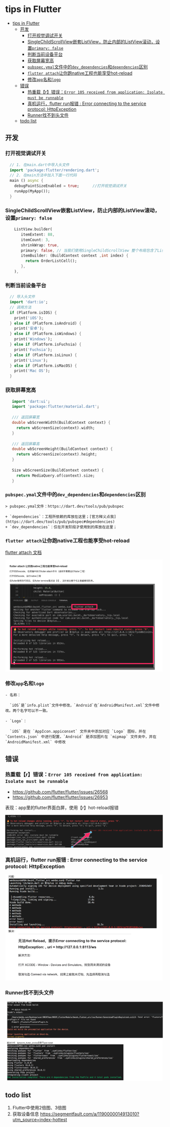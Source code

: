 # tips in Flutter
- [tips in Flutter](#tips-in-Flutter)
  - [开发](#%E5%BC%80%E5%8F%91)
    - [打开视觉调试开关](#%E6%89%93%E5%BC%80%E8%A7%86%E8%A7%89%E8%B0%83%E8%AF%95%E5%BC%80%E5%85%B3)
    - [SingleChildScrollView嵌套ListView，防止内部的ListView滚动，设置`primary: false`](#SingleChildScrollView%E5%B5%8C%E5%A5%97ListView%E9%98%B2%E6%AD%A2%E5%86%85%E9%83%A8%E7%9A%84ListView%E6%BB%9A%E5%8A%A8%E8%AE%BE%E7%BD%AEprimary-false)
    - [判断当前设备平台](#%E5%88%A4%E6%96%AD%E5%BD%93%E5%89%8D%E8%AE%BE%E5%A4%87%E5%B9%B3%E5%8F%B0)
    - [获取屏幕宽高](#%E8%8E%B7%E5%8F%96%E5%B1%8F%E5%B9%95%E5%AE%BD%E9%AB%98)
    - [`pubspec.ymal`文件中的`dev_dependencies`和`dependencies`区别](#pubspecymal%E6%96%87%E4%BB%B6%E4%B8%AD%E7%9A%84devdependencies%E5%92%8Cdependencies%E5%8C%BA%E5%88%AB)
    - [`flutter attach`让你跑native工程也能享受hot-reload](#flutter-attach%E8%AE%A9%E4%BD%A0%E8%B7%91native%E5%B7%A5%E7%A8%8B%E4%B9%9F%E8%83%BD%E4%BA%AB%E5%8F%97hot-reload)
    - [修改`app`名和`logo`](#%E4%BF%AE%E6%94%B9app%E5%90%8D%E5%92%8Clogo)
  - [错误](#%E9%94%99%E8%AF%AF)
    - [热重载【r】错误：`Error 105 received from application: Isolate must be runnable`](#%E7%83%AD%E9%87%8D%E8%BD%BDr%E9%94%99%E8%AF%AFError-105-received-from-application-Isolate-must-be-runnable)
    - [真机运行，flutter run报错 : Error connecting to the service protocol: HttpException](#%E7%9C%9F%E6%9C%BA%E8%BF%90%E8%A1%8Cflutter-run%E6%8A%A5%E9%94%99--Error-connecting-to-the-service-protocol-HttpException)
    - [Runner找不到头文件](#Runner%E6%89%BE%E4%B8%8D%E5%88%B0%E5%A4%B4%E6%96%87%E4%BB%B6)
  - [todo list](#todo-list)
## 开发

### 打开视觉调试开关

  ```dart
    // 1. 在main.dart中导入头文件
    import 'package:flutter/rendering.dart';
    // 2. 在main方法中加入下面一行代码
    main () async {
      debugPaintSizeEnabled = true;      //打开视觉调试开关
      runApp(MyApp());
    } 
  ```

### SingleChildScrollView嵌套ListView，防止内部的ListView滚动，设置`primary: false`

  ```dart
      ListView.builder(
         itemExtent: 88,
         itemCount: 3,
         shrinkWrap: true,
         primary: false, // 当我们使用SingleChildScrollView 整个布局包含了ListView 滑动时会产生冲突 滚动卡顿，不流畅。要关闭这个属性
         itemBuilder: (BuildContext context ,int index) {
           return OrderListCell();
         },
      ),
  ```

### 判断当前设备平台

  ```dart
    // 导入头文件
    import 'dart:io';
    // 调用方法
    if (Platform.isIOS) {
      print('iOS');
    } else if (Platform.isAndroid) {
      print('安卓');
    } else if (Platform.isWindows) {
      print('Windows');
    } else if (Platform.isFuchsia) {
      print('Fuchsia');
    } else if (Platform.isLinux) {
      print('Linux');
    } else if (Platform.isMacOS) {
      print('Mac OS');
    }
  ```

### 获取屏幕宽高
   
   ```dart
      import 'dart:ui';
      import 'package:flutter/material.dart';

      /// 返回屏幕宽
      double wbScreenWidth(BuildContext context) {
        return wbScreenSize(context).width;
      }

      /// 返回屏幕高
      double wbScreenHeight(BuildContext context) {
        return wbScreenSize(context).height;
      }

      Size wbScreenSize(BuildContext context) {
        return MediaQuery.of(context).size;
      }
   ```
   
### `pubspec.ymal`文件中的`dev_dependencies`和`dependencies`区别

    > pubspec.ymal文件：https://dart.dev/tools/pub/pubspec

    + `dependencies`：工程所依赖的库放在这里；[官方释义点我](https://dart.dev/tools/pub/pubspec#dependencies)
    + `dev_dependencies`：仅在开发阶段才使用到的库放在这里；

### `flutter attach`让你跑native工程也能享受hot-reload
   
   [flutter attach 文档](https://github.com/flutter/flutter/wiki/Add-Flutter-to-existing-apps#hot-restartreload-and-debugging-dart-code-1)
   
   ![flutter-attach](../../src/imgs/flutter/flutter-attach.png)

### 修改`app`名和`logo`

    - 名称：
    
      `iOS`是`info.plist`文件中修改，`Android`在`AndroidManifest.xml`文件中修改。两个名字可以不一致。

    - `Logo`：
    
      `iOS` 是在 `AppIcon.appiconset` 文件夹中添加对应 `Logo` 图标，并在 `Contents.json` 中进行配置，`Android` 是添加图片在 `mipmap` 文件夹中，并在 `AndroidManifest.xml` 中修改 
   
## 错误

### 热重载【r】错误：`Error 105 received from application: Isolate must be runnable`

  + https://github.com/flutter/flutter/issues/26568
  + https://github.com/flutter/flutter/issues/26953

  表现：app里的flutter界面白屏，使用【r】hot-reload报错

  ![hot_reload_error_isolate](../../src/imgs/flutter/hot_reload_error_isolate.png)

### 真机运行，flutter run报错 : Error connecting to the service protocol: HttpException

  ![flutter_err_httpexc](../../src/imgs/flutter/tips/flutter_err_httpexc.png)
### Runner找不到头文件

  ![flutter_err_install](../../src/imgs/flutter/tips/flutter_err_install.png)

##  todo list

1. Flutter中使用2倍图、3倍图
2. 获取设备信息 https://segmentfault.com/a/1190000014913010?utm_source=index-hottest



